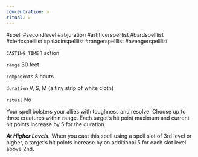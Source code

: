 ```yaml
---
concentration: 𐄂
ritual: 𐄂
---
```

#spell #secondlevel #abjuration #artificerspelllist #bardspelllist #clericspelllist #paladinspelllist #rangerspelllist #avengerspelllist

`CASTING TIME`
1 action

`range`
30 feet

`components`
8 hours

`duration`
V, S, M (a tiny strip of white cloth)

`ritual`
No

Your spell bolsters your allies with toughness and resolve. Choose up to three creatures within range. Each target’s hit point maximum and current hit points increase by 5 for the duration.

**_At Higher Levels._** When you cast this spell using a spell slot of 3rd level or higher, a target’s hit points increase by an additional 5 for each slot level above 2nd.